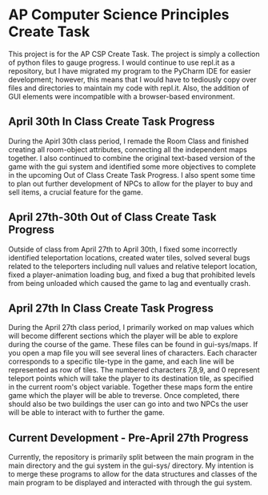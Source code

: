 # AP Computer Science Principles Create Task

This project is for the AP CSP Create Task. The project is simply a collection of python files to gauge progress. I would continue to use repl.it as a repository, but I have migrated my program to the PyCharm IDE for easier development; however, this means that I would have to tediously copy over files and directories to maintain my code with repl.it. Also, the addition of GUI elements were incompatible with a browser-based environment. 

## April 30th In Class Create Task Progress

During the Apirl 30th class period, I remade the Room Class and finished creating all room-object attributes, connecting all the independent maps together. I also continued to combine the original text-based version of the game with the gui system and identified some more objectives to complete in the upcoming Out of Class Create Task Progress. I also spent some time to plan out further development of NPCs to allow for the player to buy and sell items, a crucial feature for the game.

## April 27th-30th Out of Class Create Task Progress

Outside of class from April 27th to April 30th, I fixed some incorrectly identified teleportation locations, created water tiles, solved several bugs related to the teleporters including null values and relative teleport location, fixed a player-animation loading bug, and fixed a bug that prohibited levels from being unloaded which caused the game to lag and eventually crash. 

## April 27th In Class Create Task Progress

During the April 27th class period, I primarily worked on map values which will become different sections which the player will be able to explore during the course of the game. These files can be found in gui-sys/maps. If you open a map file you will see several lines of characters. Each character corresponds to a specific tile-type in the game, and each line will be represented as row of tiles. The numbered characters 7,8,9, and 0 represent teleport points which will take the player to its destination tile, as specified in the current room's object variable. Together these maps form the entire game which the player will be able to treverse. Once completed, there should also be two buildings the user can go into and two NPCs the user will be able to interact with to further the game.

## Current Development - Pre-April 27th Progress

Currently, the repository is primarily split between the main program in the main directory and the gui system in the gui-sys/ directory. My intention is to merge these programs to allow for the data structures and classes of the main program to be displayed and interacted with through the gui system.
